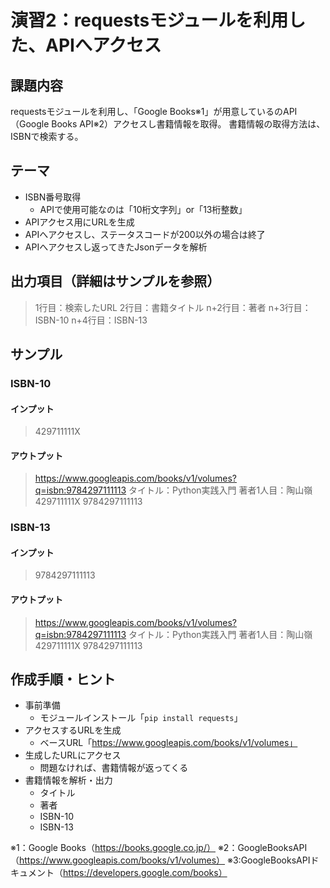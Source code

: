 # 演習2：requestsモジュールを利用した、APIへアクセス

## 課題内容
requestsモジュールを利用し、「Google Books※1」が用意しているのAPI（Google Books API※2）アクセスし書籍情報を取得。
書籍情報の取得方法は、ISBNで検索する。


## テーマ
- ISBN番号取得
  - APIで使用可能なのは「10桁文字列」or「13桁整数」
- APIアクセス用にURLを生成
- APIへアクセスし、ステータスコードが200以外の場合は終了
- APIへアクセスし返ってきたJsonデータを解析


## 出力項目（詳細はサンプルを参照）
> 1行目：検索したURL
> 2行目：書籍タイトル
> n+2行目：著者
> n+3行目：ISBN-10
> n+4行目：ISBN-13


## サンプル
### ISBN-10
#### インプット
> 429711111X

#### アウトプット
> https://www.googleapis.com/books/v1/volumes?q=isbn:9784297111113
タイトル：Python実践入門
著者1人目：陶山嶺
429711111X
9784297111113

### ISBN-13
#### インプット
> 9784297111113
#### アウトプット
> https://www.googleapis.com/books/v1/volumes?q=isbn:9784297111113
タイトル：Python実践入門
著者1人目：陶山嶺
429711111X
9784297111113


## 作成手順・ヒント
- 事前準備
  - モジュールインストール「```pip install requests```」
- アクセスするURLを生成
  - ベースURL「https://www.googleapis.com/books/v1/volumes」
- 生成したURLにアクセス
  - 問題なければ、書籍情報が返ってくる
- 書籍情報を解析・出力
  - タイトル
  - 著者
  - ISBN-10
  - ISBN-13


※1：Google Books（https://books.google.co.jp/）
※2：GoogleBooksAPI（https://www.googleapis.com/books/v1/volumes）
※3:GoogleBooksAPIドキュメント（https://developers.google.com/books）
